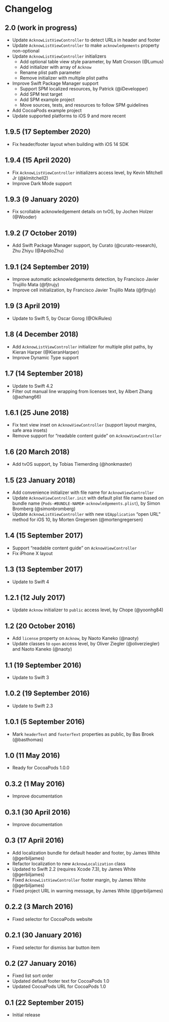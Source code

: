 # Changelog

## 2.0 (work in progress)

- Update `AcknowListViewController` to detect URLs in header and footer
- Update `AcknowListViewController` to make `acknowledgements` property non-optional
- Update `AcknowListViewController` initializers
    - Add optional table view style parameter, by Matt Croxson (@Lumus)
    - Add initializer with array of `Acknow`
    - Rename plist path parameter
    - Remove initializer with multiple plist paths
- Improve Swift Package Manager support
    - Support SPM localized resources, by Patrick (@iDevelopper)
    - Add SPM test target
    - Add SPM example project
    - Move sources, tests, and resources to follow SPM guidelines
- Add CocoaPods example project
- Update supported platforms to iOS 9 and more recent


## 1.9.5 (17 September 2020)

- Fix header/footer layout when building with iOS 14 SDK


## 1.9.4 (15 April 2020)

- Fix `AcknowListViewController` initializers access level, by Kevin Mitchell Jr (@klmitchell2)
- Improve Dark Mode support


## 1.9.3 (9 January 2020)

- Fix scrollable acknowledgement details on tvOS, by Jochen Holzer (@Wooder)


## 1.9.2 (7 October 2019)

- Add Swift Package Manager support, by Curato (@curato-research), Zhu Zhiyu (@ApolloZhu)


## 1.9.1 (24 September 2019)

- Improve automatic acknowledgements detection, by Francisco Javier Trujillo Mata (@fjtrujy)
- Improve cell initialization, by Francisco Javier Trujillo Mata (@fjtrujy)


## 1.9 (3 April 2019)

- Update to Swift 5, by Oscar Gorog (@OkiRules)


## 1.8 (4 December 2018)

- Add `AcknowListViewController` initializer for multiple plist paths, by Kieran Harper (@KieranHarper)
- Improve Dynamic Type support


## 1.7 (14 September 2018)

- Update to Swift 4.2
- Filter out manual line wrapping from licenses text, by Albert Zhang (@azhang66)


## 1.6.1 (25 June 2018)

- Fix text view inset on `AcknowViewController` (support layout margins, safe area insets)
- Remove support for “readable content guide” on `AcknowViewController`


## 1.6 (20 March 2018)

- Add tvOS support, by Tobias Tiemerding (@honkmaster)


## 1.5 (23 January 2018)

- Add convenience initializer with file name for `AcknowViewController`
- Update `AcknowViewController.init` with default plist file name based on bundle name (`Pods-#BUNDLE-NAME#-acknowledgements.plist`), by Simon Bromberg (@simonbromberg)
- Update `AcknowListViewController` with new `UIApplication` “open URL” method for iOS 10, by Morten Gregersen (@mortengregersen)


## 1.4 (15 September 2017)

- Support “readable content guide” on `AcknowViewController`
- Fix iPhone X layout


## 1.3 (13 September 2017)

- Update to Swift 4


## 1.2.1 (12 July 2017)

- Update `Acknow` initializer to `public` access level, by Chope (@yoonhg84)


## 1.2 (20 October 2016)

- Add `license` property on `Acknow`, by Naoto Kaneko (@naoty)
- Update classes to `open` access level, by Oliver Ziegler (@oliverziegler) and Naoto Kaneko (@naoty)


## 1.1 (19 September 2016)

- Update to Swift 3


## 1.0.2 (19 September 2016)

- Update to Swift 2.3


## 1.0.1 (5 September 2016)

- Mark `headerText` and `footerText` properties as public, by Bas Broek (@basthomas)


## 1.0 (11 May 2016)

- Ready for CocoaPods 1.0.0


## 0.3.2 (1 May 2016)

- Improve documentation


## 0.3.1 (30 April 2016)

- Improve documentation


## 0.3 (17 April 2016)

- Add localization bundle for default header and footer, by James White (@gerbiljames)
- Refactor localization to new `AcknowLocalization` class
- Updated to Swift 2.2 (requires Xcode 7.3), by James White (@gerbiljames)
- Fixed `AcknowListViewController` footer margin, by James White (@gerbiljames)
- Fixed project URL in warning message, by James White (@gerbiljames)


## 0.2.2 (3 March 2016)

- Fixed selector for CocoaPods website


## 0.2.1 (30 January 2016)

- Fixed selector for dismiss bar button item


## 0.2 (27 January 2016)

- Fixed list sort order
- Updated default footer text for CocoaPods 1.0
- Updated CocoaPods URL for CocoaPods 1.0


## 0.1 (22 September 2015)

- Initial release
